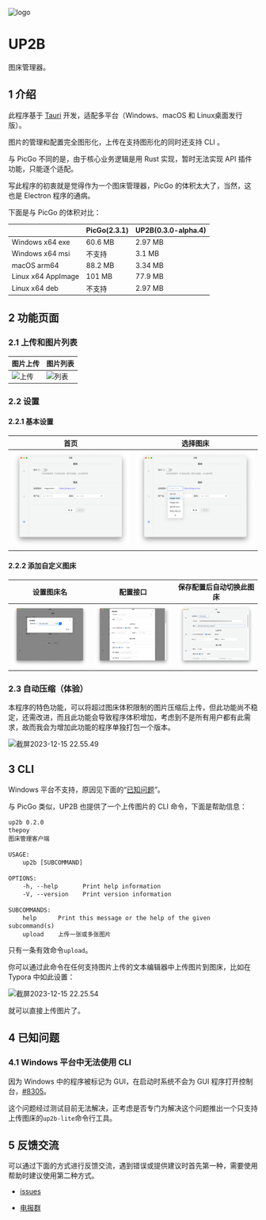 ![logo](docs/images/logo.png)

# UP2B

图床管理器。

## 1 介绍

此程序基于 [Tauri](https://github.com/tauri-apps/tauri) 开发，适配多平台（Windows、macOS 和 Linux桌面发行版）。

图片的管理和配置完全图形化，上传在支持图形化的同时还支持 CLI 。

与 PicGo 不同的是，由于核心业务逻辑是用 Rust 实现，暂时无法实现 API 插件功能，只能逐个适配。

写此程序的初衷就是觉得作为一个图床管理器，PicGo 的体积太大了，当然，这也是 Electron 程序的通病。

下面是与 PicGo 的体积对比：

|                    | PicGo(2.3.1) | UP2B(0.3.0-alpha.4) |
| ------------------ | ------------ | ------------------- |
| Windows x64 exe    | 60.6 MB      | 2.97 MB             |
| Windows x64 msi    | 不支持       | 3.1 MB              |
| macOS arm64        | 88.2 MB      | 3.34 MB             |
| Linux x64 AppImage | 101 MB       | 77.9 MB             |
| Linux x64 deb      | 不支持       | 2.97 MB             |

## 2 功能页面

### 2.1 上传和图片列表

| 图片上传 | 图片列表 |
| -------- | ---- |
| ![上传](docs/images/upload.avif) | ![列表](docs/images/list.avif) |

### 2.2 设置

#### 2.2.1 基本设置

| 首页 | 选择图床 |
| ---- | -------- |
| ![设置](docs/images/settings-base.png) | ![选择图床](docs/images/settings-select.png) |

#### 2.2.2 添加自定义图床

| 设置图床名 | 配置接口 | 保存配置后自动切换此图床 |
| ---------- | -------- | ------------------------ |
| ![设置](docs/images/settings-add-custom-1.png) | ![接口](docs/images/settings-add-custom-2.png) |  ![接口配置后](docs/images/settings-add-custom-3.png) |



### 2.3 自动压缩（体验）

本程序的特色功能，可以将超过图床体积限制的图片压缩后上传，但此功能尚不稳定，还需改进，而且此功能会导致程序体积增加，考虑到不是所有用户都有此需求，故而我会为增加此功能的程序单独打包一个版本。

![截屏2023-12-15 22.55.49](https://s2.loli.net/2023/12/15/5xbHVlOpwMmtrXe.png)

## 3 CLI

Windows 平台不支持，原因见下面的“[已知问题](#41-windows-平台中无法使用-cli)”。

与 PicGo 类似，UP2B 也提供了一个上传图片的 CLI 命令，下面是帮助信息：

```
up2b 0.2.0
thepoy
图床管理客户端

USAGE:
    up2b [SUBCOMMAND]

OPTIONS:
    -h, --help       Print help information
    -V, --version    Print version information

SUBCOMMANDS:
    help      Print this message or the help of the given subcommand(s)
    upload    上传一张或多张图片
```

只有一条有效命令`upload`。

你可以通过此命令在任何支持图片上传的文本编辑器中上传图片到图床，比如在 Typora 中如此设置：

![截屏2023-12-15 22.25.54](https://s2.loli.net/2023/12/15/i7gSByjX4FtmKxv.png)

就可以直接上传图片了。

## 4 已知问题

### 4.1 Windows 平台中无法使用 CLI

因为 Windows 中的程序被标记为 GUI，在启动时系统不会为 GUI 程序打开控制台，[#8305](https://github.com/tauri-apps/tauri/issues/8305)。

这个问题经过测试目前无法解决，正考虑是否专门为解决这个问题推出一个只支持上传图床的`up2b-lite`命令行工具。

## 5 反馈交流

可以通过下面的方式进行反馈交流，遇到错误或提供建议时首先第一种，需要使用帮助时建议使用第二种方式。

- [issues](https://github.com/thep0y/up2b-rs/issues)

- [电报群](https://t.me/up2b_rs)
